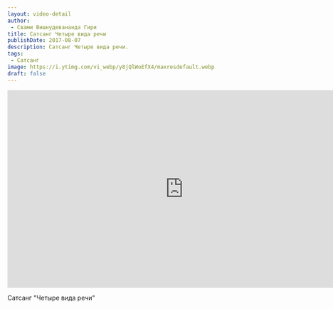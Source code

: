 ```yaml
---
layout: video-detail
author:
 - Свами Вишнудевананда Гири
title: Сатсанг Четыре вида речи
publishDate: 2017-08-07
description: Сатсанг Четыре вида речи. 
tags: 
 - Сатсанг
image: https://i.ytimg.com/vi_webp/y8jQlWoEfX4/maxresdefault.webp
draft: false
---
```


<iframe width="790" height="444" src="https://www.youtube.com/embed/y8jQlWoEfX4" frameborder="0" allowfullscreen=""></iframe> 

  Сатсанг "Четыре вида речи"

  

 